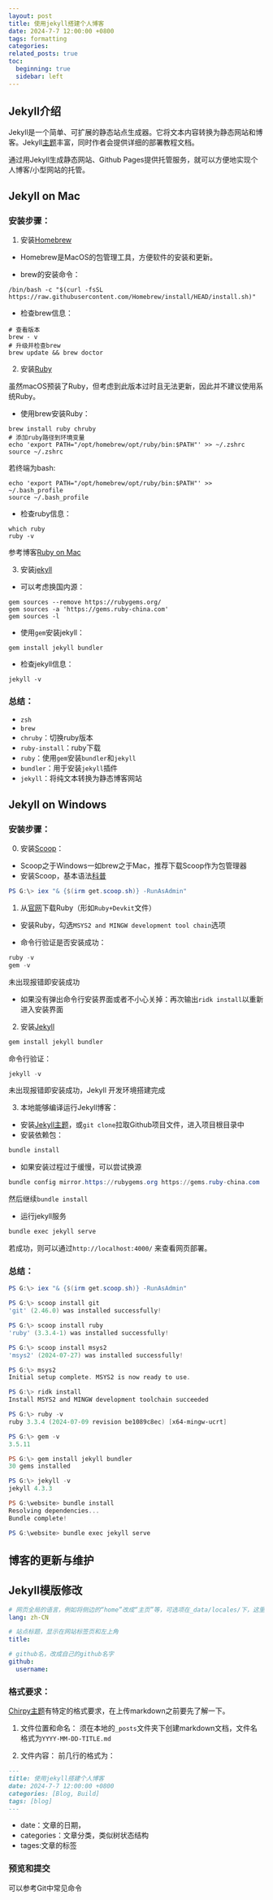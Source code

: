 ```yaml
---
layout: post
title: 使用jekyll搭建个人博客
date: 2024-7-7 12:00:00 +0800
tags: formatting
categories: 
related_posts: true
toc:
  beginning: true
  sidebar: left
---
```


## Jekyll介绍

Jekyll是一个简单、可扩展的静态站点生成器。它将文本内容转换为静态网站和博客。Jekyll[主题](https://github.com/topics/jekyll-theme)丰富，同时作者会提供详细的部署教程文档。

通过用Jekyll生成静态网站、Github Pages提供托管服务，就可以方便地实现个人博客/小型网站的托管。

## Jekyll on Mac

### 安装步骤：

1. 安装[Homebrew](https://brew.sh)

- Homebrew是MacOS的包管理工具，方便软件的安装和更新。

- brew的安装命令：

```shell
/bin/bash -c "$(curl -fsSL https://raw.githubusercontent.com/Homebrew/install/HEAD/install.sh)"
```

- 检查brew信息：

```shell
# 查看版本
brew - v
# 升级并检查brew
brew update && brew doctor
```

2. 安装[Ruby](https://www.ruby-lang.org/en/)

虽然macOS预装了Ruby，但考虑到此版本过时且无法更新，因此并不建议使用系统Ruby。

- 使用brew安装Ruby：

```shell
brew install ruby chruby
# 添加ruby路径到环境变量
echo 'export PATH="/opt/homebrew/opt/ruby/bin:$PATH"' >> ~/.zshrc
source ~/.zshrc
```

若终端为bash:
```shell
echo 'export PATH="/opt/homebrew/opt/ruby/bin:$PATH"' >> ~/.bash_profile
source ~/.bash_profile
```

- 检查ruby信息：

```shell
which ruby 
ruby -v
```

参考博客[Ruby on Mac](https://www.moncefbelyamani.com/how-to-install-xcode-homebrew-git-rvm-ruby-on-mac/#step-2-install-chruby-and-the-latest-ruby-with-ruby-install)

3. 安装[jekyll](https://jekyllcn.com)

- 可以考虑换国内源：
```shell
gem sources --remove https://rubygems.org/
gem sources -a 'https://gems.ruby-china.com'
gem sources -l
```

- 使用`gem`安装jekyll：

``` shell
gem install jekyll bundler
```

- 检查jekyll信息：

``` shell
jekyll -v
```

### 总结：

- `zsh`
- `brew`
- `chruby`：切换ruby版本
- `ruby-install`：ruby下载
- `ruby`：使用`gem`安装`bundler`和`jekyll`
- `bundler`：用于安装`jekyll`插件
- `jekyll`：将纯文本转换为静态博客网站


## Jekyll on Windows
### 安装步骤：

0. 安装[Scoop](https://scoop.sh/)：

- Scoop之于Windows一如brew之于Mac，推荐下载Scoop作为包管理器
- 安装Scoop，基本语法[科普](https://sspai.com/post/52496)

```powershell
PS G:\> iex "& {$(irm get.scoop.sh)} -RunAsAdmin"
```

1. 从[官网](https://rubyinstaller.org/downloads/)下载Ruby（形如`Ruby+Devkit`文件）

- 安装Ruby，勾选`MSYS2 and MINGW development tool chain`选项

- 命令行验证是否安装成功：
```powershell
ruby -v
gem -v
```
未出现报错即安装成功

- 如果没有弹出命令行安装界面或者不小心关掉：再次输出`ridk install`以重新进入安装界面


2. 安装[Jekyll](https://jekyllrb.com/docs/installation/windows/)
```powershell
gem install jekyll bundler
```

命令行验证：
```powershell
jekyll -v
```
未出现报错即安装成功，Jekyll 开发环境搭建完成

3. 本地能够编译运行Jekyll博客：
- 安装[Jekyll主题](http://jekyllthemes.org)，或`git clone`拉取Github项目文件，进入项目根目录中
- 安装依赖包：
```powershell
bundle install
```

- 如果安装过程过于缓慢，可以尝试换源
```powershell
bundle config mirror.https://rubygems.org https://gems.ruby-china.com
```
然后继续`bundle install`


- 运行jekyll服务
```powershell
bundle exec jekyll serve
```
若成功，则可以通过`http://localhost:4000/` 来查看网页部署。


### 总结：
```powershell
PS G:\> iex "& {$(irm get.scoop.sh)} -RunAsAdmin"

PS G:\> scoop install git
'git' (2.46.0) was installed successfully!

PS G:\> scoop install ruby
'ruby' (3.3.4-1) was installed successfully!

PS G:\> scoop install msys2
'msys2' (2024-07-27) was installed successfully!

PS G:\> msys2
Initial setup complete. MSYS2 is now ready to use.

PS G:\> ridk install
Install MSYS2 and MINGW development toolchain succeeded

PS G:\> ruby -v
ruby 3.3.4 (2024-07-09 revision be1089c8ec) [x64-mingw-ucrt]

PS G:\> gem -v
3.5.11

PS G:\> gem install jekyll bundler
30 gems installed

PS G:\> jekyll -v
jekyll 4.3.3

PS G:\website> bundle install
Resolving dependencies...
Bundle complete!

PS G:\website> bundle exec jekyll serve
```


## 博客的更新与维护

## Jekyll模版修改

```yaml
# 网页全局的语言，例如将侧边的“home”改成“主页”等，可选项在_data/locales/下，这里改成中文
lang: zh-CN

# 站点标题，显示在网站标签页和左上角
title:

# github名，改成自己的github名字
github:
  username:
```

### 格式要求：
[Chirpy主题](https://github.com/cotes2020/chirpy-starter)有特定的格式要求，在上传markdown之前要先了解一下。

1. 文件位置和命名：
须在本地的`_posts`文件夹下创建markdown文档，文件名格式为`YYYY-MM-DD-TITLE.md`

2. 文件内容：
前几行的格式为：
```md
---
title: 使用jekyll搭建个人博客
date: 2024-7-7 12:00:00 +0800
categories: [Blog, Build]
tags: [blog]
---
```
- date：文章的日期，
- categories：文章分类，类似树状态结构
- tages:文章的标签

### 预览和提交
可以参考Git中常见命令
